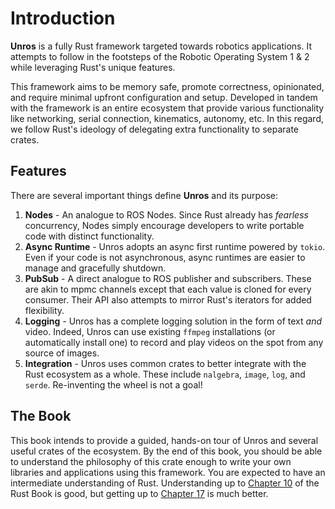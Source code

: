 # Introduction

**Unros** is a fully Rust framework targeted towards robotics applications. It attempts to follow in the footsteps of the Robotic Operating System 1 & 2 while leveraging Rust's unique features.

This framework aims to be memory safe, promote correctness, opinionated, and require minimal upfront configuration and setup. Developed in tandem with the framework is an entire ecosystem that provide various functionality like networking, serial connection, kinematics, autonomy, etc. In this regard, we follow Rust's ideology of delegating extra functionality to separate crates.

## Features

There are several important things define **Unros** and its purpose:

1. **Nodes** - An analogue to ROS Nodes. Since Rust already has *fearless* concurrency, Nodes simply encourage developers to write portable code with distinct functionality.
2. **Async Runtime** - Unros adopts an async first runtime powered by `tokio`. Even if your code is not asynchronous, async runtimes are easier to manage and gracefully shutdown.
3. **PubSub** - A direct analogue to ROS publisher and subscribers. These are akin to mpmc channels except that each value is cloned for every consumer. Their API also attempts to mirror Rust's iterators for added flexibility.
4. **Logging** - Unros has a complete logging solution in the form of text *and* video. Indeed, Unros can use existing `ffmpeg` installations (or automatically install one) to record and play videos on the spot from any source of images.
5. **Integration** - Unros uses common crates to better integrate with the Rust ecosystem as a whole. These include `nalgebra`, `image`, `log`, and `serde`. Re-inventing the wheel is not a goal!

## The Book

This book intends to provide a guided, hands-on tour of Unros and several useful crates of the ecosystem. By the end of this book, you should be able to understand the philosophy of this crate enough to write your own libraries and applications using this framework. You are expected to have an intermediate understanding of Rust. Understanding up to [Chapter 10](https://doc.rust-lang.org/book/ch10-00-generics.html) of the Rust Book is good, but getting up to [Chapter 17](https://doc.rust-lang.org/book/ch17-00-oop.html) is much better.
